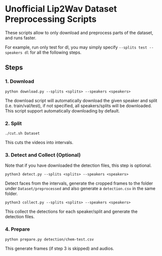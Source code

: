 # Unofficial Lip2Wav Dataset Preprocessing Scripts

These scripts allow to only download and preprocess parts of the dataset, and runs faster.

For example, run only test for dl, you may simply specify `--splits test --speakers dl` for all the following steps.

## Steps

### 1. Download

```
python download.py --splits <splits> --speakers <speakers>
```

The download script will automatically download the given speaker and split (i.e. train/val/test), if not specified, all speakers/splits will be downloaded. This script support automatically downloading by default.

### 2. Split

```
./cut.sh Dataset
```

This cuts the videos into intervals.

### 3. Detect and Collect (Optional)

Note that if you have downloaded the detection files, this step is optional.

```
python3 detect.py --splits <splits> --speakers <speakers>
```

Detect faces from the intervals, generate the cropped frames to the folder under `Dataset/preprocessed` and also generate a `detection.csv` in the same folder.

```
python3 collect.py --splits <splits> --speakers <speakers>
```

This collect the detections for each speaker/split and generate the detection files.

### 4. Prepare

```
python prepare.py detection/chem-test.csv
```

This generate frames (if step 3 is skipped) and audios.
